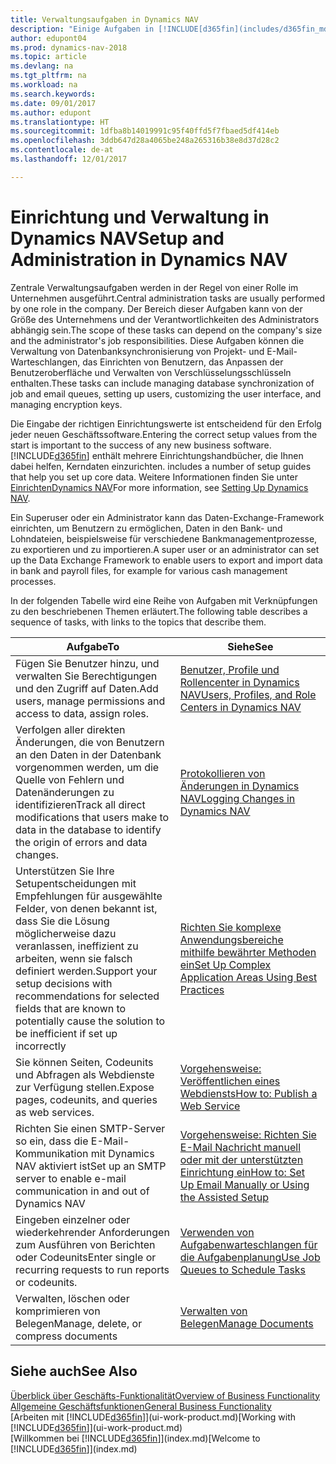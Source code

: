 ```yaml
---
title: Verwaltungsaufgaben in Dynamics NAV
description: "Einige Aufgaben in [!INCLUDE[d365fin](includes/d365fin_md.md)] benötigen zentrale Administration und Einrichtung. Erfahren, welche das sind und was zu tun ist."
author: edupont04
ms.prod: dynamics-nav-2018
ms.topic: article
ms.devlang: na
ms.tgt_pltfrm: na
ms.workload: na
ms.search.keywords: 
ms.date: 09/01/2017
ms.author: edupont
ms.translationtype: HT
ms.sourcegitcommit: 1dfba8b14019991c95f40ffd5f7fbaed5df414eb
ms.openlocfilehash: 3ddb647d28a4065be248a265316b38e8d37d28c2
ms.contentlocale: de-at
ms.lasthandoff: 12/01/2017

---
```

# <a name="setup-and-administration-in-dynamics-nav"></a><span data-ttu-id="bf35d-104">Einrichtung und Verwaltung in Dynamics NAV</span><span class="sxs-lookup"><span data-stu-id="bf35d-104">Setup and Administration in Dynamics NAV</span></span>
<span data-ttu-id="bf35d-105">Zentrale Verwaltungsaufgaben werden in der Regel von einer Rolle im Unternehmen ausgeführt.</span><span class="sxs-lookup"><span data-stu-id="bf35d-105">Central administration tasks are usually performed by one role in the company.</span></span> <span data-ttu-id="bf35d-106">Der Bereich dieser Aufgaben kann von der Größe des Unternehmens und der Verantwortlichkeiten des Administrators abhängig sein.</span><span class="sxs-lookup"><span data-stu-id="bf35d-106">The scope of these tasks can depend on the company's size and the administrator's job responsibilities.</span></span> <span data-ttu-id="bf35d-107">Diese Aufgaben können die Verwaltung von Datenbanksynchronisierung von Projekt- und E-Mail-Warteschlangen, das Einrichten von Benutzern, das Anpassen der Benutzeroberfläche und Verwalten von Verschlüsselungsschlüsseln enthalten.</span><span class="sxs-lookup"><span data-stu-id="bf35d-107">These tasks can include managing database synchronization of job and email queues, setting up users, customizing the user interface, and managing encryption keys.</span></span>  

<span data-ttu-id="bf35d-108">Die Eingabe der richtigen Einrichtungswerte ist entscheidend für den Erfolg jeder neuen Geschäftssoftware.</span><span class="sxs-lookup"><span data-stu-id="bf35d-108">Entering the correct setup values from the start is important to the success of any new business software.</span></span> [!INCLUDE[d365fin](includes/d365fin_md.md)]<span data-ttu-id="bf35d-109"> enthält mehrere Einrichtungshandbücher, die Ihnen dabei helfen, Kerndaten einzurichten.</span><span class="sxs-lookup"><span data-stu-id="bf35d-109"> includes a number of setup guides that help you set up core data.</span></span> <span data-ttu-id="bf35d-110">Weitere Informationen finden Sie unter [EinrichtenDynamics NAV](setup.md)</span><span class="sxs-lookup"><span data-stu-id="bf35d-110">For more information, see [Setting Up Dynamics NAV](setup.md).</span></span>

<!--Whether you use [!INCLUDE[rim](../../includes/rim_md.md)] to implement setup values or you manually enter them in the new company, you can support your setup decisions with some general recommendations for selected setup fields that are known to potentially cause the solution to be inefficient if defined incorrectly.-->  

<span data-ttu-id="bf35d-111">Ein Superuser oder ein Administrator kann das Daten-Exchange-Framework einrichten, um Benutzern zu ermöglichen, Daten in den Bank- und Lohndateien, beispielsweise für verschiedene Bankmanagementprozesse, zu exportieren und zu importieren.</span><span class="sxs-lookup"><span data-stu-id="bf35d-111">A super user or an administrator can set up the Data Exchange Framework to enable users to export and import data in bank and payroll files, for example for various cash management processes.</span></span>  

<span data-ttu-id="bf35d-112">In der folgenden Tabelle wird eine Reihe von Aufgaben mit Verknüpfungen zu den beschriebenen Themen erläutert.</span><span class="sxs-lookup"><span data-stu-id="bf35d-112">The following table describes a sequence of tasks, with links to the topics that describe them.</span></span>   

|<span data-ttu-id="bf35d-113">**Aufgabe**</span><span class="sxs-lookup"><span data-stu-id="bf35d-113">**To**</span></span>|<span data-ttu-id="bf35d-114">**Siehe**</span><span class="sxs-lookup"><span data-stu-id="bf35d-114">**See**</span></span>|  
|------------|-------------|  
|<span data-ttu-id="bf35d-115">Fügen Sie Benutzer hinzu, und verwalten Sie Berechtigungen und den Zugriff auf Daten.</span><span class="sxs-lookup"><span data-stu-id="bf35d-115">Add users, manage permissions and access to data, assign roles.</span></span>|[<span data-ttu-id="bf35d-116">Benutzer, Profile und Rollencenter in Dynamics NAV</span><span class="sxs-lookup"><span data-stu-id="bf35d-116">Users, Profiles, and Role Centers in Dynamics NAV</span></span>](admin-users-profiles-roles.md)|  
|<span data-ttu-id="bf35d-117">Verfolgen aller direkten Änderungen, die von Benutzern an den Daten in der Datenbank vorgenommen werden, um die Quelle von Fehlern und Datenänderungen zu identifizieren</span><span class="sxs-lookup"><span data-stu-id="bf35d-117">Track all direct modifications that users make to data in the database to identify the origin of errors and data changes.</span></span>|[<span data-ttu-id="bf35d-118">Protokollieren von Änderungen in Dynamics NAV</span><span class="sxs-lookup"><span data-stu-id="bf35d-118">Logging Changes in Dynamics NAV</span></span>](across-log-changes.md)|  
|<span data-ttu-id="bf35d-119">Unterstützen Sie Ihre Setupentscheidungen mit Empfehlungen für ausgewählte Felder, von denen bekannt ist, dass Sie die Lösung möglicherweise dazu veranlassen, ineffizient zu arbeiten, wenn sie falsch definiert werden.</span><span class="sxs-lookup"><span data-stu-id="bf35d-119">Support your setup decisions with recommendations for selected fields that are known to potentially cause the solution to be inefficient if set up incorrectly</span></span>|[<span data-ttu-id="bf35d-120">Richten Sie komplexe Anwendungsbereiche mithilfe bewährter Methoden ein</span><span class="sxs-lookup"><span data-stu-id="bf35d-120">Set Up Complex Application Areas Using Best Practices</span></span>](set-up-complex-application-areas-using-best-practices.md)|  
|<span data-ttu-id="bf35d-121">Sie können Seiten, Codeunits und Abfragen als Webdienste zur Verfügung stellen.</span><span class="sxs-lookup"><span data-stu-id="bf35d-121">Expose pages, codeunits, and queries as web services.</span></span>|[<span data-ttu-id="bf35d-122">Vorgehensweise: Veröffentlichen eines Webdiensts</span><span class="sxs-lookup"><span data-stu-id="bf35d-122">How to: Publish a Web Service</span></span>](across-how-publish-web-service.md)|  
|<span data-ttu-id="bf35d-123">Richten Sie einen SMTP-Server so ein, dass die E-Mail-Kommunikation mit Dynamics NAV aktiviert ist</span><span class="sxs-lookup"><span data-stu-id="bf35d-123">Set up an SMTP server to enable e-mail communication in and out of Dynamics NAV</span></span>| [<span data-ttu-id="bf35d-124">Vorgehensweise: Richten Sie E-Mail Nachricht manuell oder mit der unterstützten Einrichtung ein</span><span class="sxs-lookup"><span data-stu-id="bf35d-124">How to: Set Up Email Manually or Using the Assisted Setup</span></span>](madeira-how-setup-email.md)|  
|<span data-ttu-id="bf35d-125">Eingeben einzelner oder wiederkehrender Anforderungen zum Ausführen von Berichten oder Codeunits</span><span class="sxs-lookup"><span data-stu-id="bf35d-125">Enter single or recurring requests to run reports or codeunits.</span></span>|[<span data-ttu-id="bf35d-126">Verwenden von Aufgabenwarteschlangen für die Aufgabenplanung</span><span class="sxs-lookup"><span data-stu-id="bf35d-126">Use Job Queues to Schedule Tasks</span></span>](admin-job-queues-schedule-tasks.md)|  
|<span data-ttu-id="bf35d-127">Verwalten, löschen oder komprimieren von Belegen</span><span class="sxs-lookup"><span data-stu-id="bf35d-127">Manage, delete, or compress documents</span></span>|[<span data-ttu-id="bf35d-128">Verwalten von Belegen</span><span class="sxs-lookup"><span data-stu-id="bf35d-128">Manage Documents</span></span>](admin-manage-documents.md)|  

## <a name="see-also"></a><span data-ttu-id="bf35d-129">Siehe auch</span><span class="sxs-lookup"><span data-stu-id="bf35d-129">See Also</span></span>
[<span data-ttu-id="bf35d-130">Überblick über Geschäfts-Funktionalität</span><span class="sxs-lookup"><span data-stu-id="bf35d-130">Overview of Business Functionality</span></span>](madeira-business-functionality.md)  
[<span data-ttu-id="bf35d-131">Allgemeine Geschäftsfunktionen</span><span class="sxs-lookup"><span data-stu-id="bf35d-131">General Business Functionality</span></span>](ui-across-business-areas.md)  
<span data-ttu-id="bf35d-132">[Arbeiten mit [!INCLUDE[d365fin](includes/d365fin_md.md)]](ui-work-product.md)</span><span class="sxs-lookup"><span data-stu-id="bf35d-132">[Working with [!INCLUDE[d365fin](includes/d365fin_md.md)]](ui-work-product.md)</span></span>  
<span data-ttu-id="bf35d-133">[Willkommen bei [!INCLUDE[d365fin](includes/d365fin_md.md)]](index.md)</span><span class="sxs-lookup"><span data-stu-id="bf35d-133">[Welcome to [!INCLUDE[d365fin](includes/d365fin_md.md)]](index.md)</span></span>  

